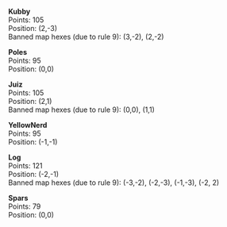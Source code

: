 **Kubby**  
Points: 105  
Position: (2,-3)  
Banned map hexes (due to rule 9): (3,-2), (2,-2)

**Poles**  
Points: 95  
Position: (0,0)

**Juiz**  
Points: 105  
Position: (2,1)  
Banned map hexes (due to rule 9): (0,0), (1,1)

**YellowNerd**  
Points: 95  
Position: (-1,-1)

**Log**  
Points: 121  
Position: (-2,-1)  
Banned map hexes (due to rule 9): (-3,-2), (-2,-3), (-1,-3), (-2, 2)

**Spars**  
Points: 79  
Position: (0,0)
